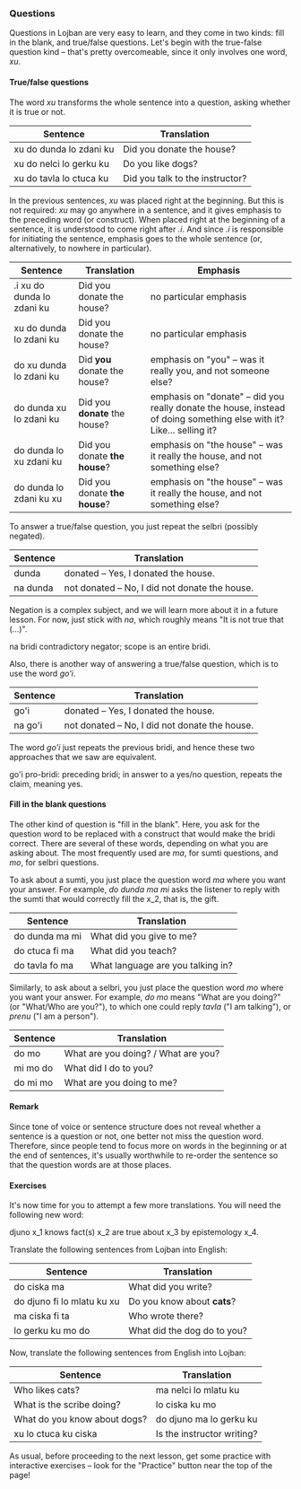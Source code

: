 ### Questions

Questions in Lojban are very easy to learn, and they come in two kinds: fill in the blank, and true/false questions.
Let's begin with the true-false question kind &ndash; that's pretty overcomeable, since it only involves one word, _xu_.

#### True/false questions
The word _xu_ transforms the whole sentence into a question, asking whether it is true or not.

|Sentence|Translation|
|--------|------|
|xu do dunda lo zdani ku|Did you donate the house?|
|xu do nelci lo gerku ku|Do you like dogs?|
|xu do tavla lo ctuca ku|Did you talk to the instructor?|

In the previous sentences, _xu_ was placed right at the beginning.
But this is not required: _xu_ may go anywhere in a sentence, and it gives emphasis to the preceding word (or construct).
When placed right at the beginning of a sentence, it is understood to come right after _.i_.
And since _.i_ is responsible for initiating the sentence, emphasis goes to the whole sentence (or, alternatively, to nowhere in particular).

|Sentence|Translation|Emphasis|
|--------|------|------|
|.i xu do dunda lo zdani ku|Did you donate the house?|no particular emphasis|
|xu do dunda lo zdani ku|Did you donate the house?|no particular emphasis|
|do xu dunda lo zdani ku|Did **you** donate the house?|emphasis on "you" &ndash; was it really you, and not someone else?|
|do dunda xu lo zdani ku|Did you **donate** the house?|emphasis on "donate" &ndash; did you really donate the house, instead of doing something else with it? Like... selling it?|
|do dunda lo xu zdani ku|Did you donate **the house**?|emphasis on "the house" &ndash; was it really the house, and not something else?|
|do dunda lo zdani ku xu|Did you donate **the house**?|emphasis on "the house" &ndash; was it really the house, and not something else?|

To answer a true/false question, you just repeat the selbri (possibly negated).

|Sentence|Translation|
|--------|------|
|dunda|donated &ndash; Yes, I donated the house.|
|na dunda|not donated &ndash; No, I did not donate the house.|

Negation is a complex subject, and we will learn more about it in a future lesson.
For now, just stick with _na_, which roughly means "It is not true that (...)".

<span class="definition-head">na</span> bridi contradictory negator; scope is an entire bridi.

Also, there is another way of answering a true/false question, which is to use the word _go'i_.

|Sentence|Translation|
|--------|------|
|go'i|donated &ndash; Yes, I donated the house.|
|na go'i|not donated &ndash; No, I did not donate the house.|

The word _go'i_ just repeats the previous bridi, and hence these two approaches that we saw are equivalent.

<span class="definition-head">go'i</span> pro-bridi: preceding bridi; in answer to a yes/no question, repeats the claim, meaning yes.

#### Fill in the blank questions

The other kind of question is "fill in the blank".
Here, you ask for the question word to be replaced with a construct that would make the bridi correct.
There are several of these words, depending on what you are asking about.
The most frequently used are _ma_, for sumti questions, and _mo_, for selbri questions.

To ask about a sumti, you just place the question word _ma_ where you want your answer.
For example, _do dunda ma mi_ asks the listener to reply with the sumti that would correctly fill the x_2, that is, the gift.

|Sentence|Translation|
|--------|------|
|do dunda ma mi|What did you give to me?|
|do ctuca fi ma|What did you teach?|
|do tavla fo ma|What language are you talking in?|

Similarly, to ask about a selbri, you just place the question word _mo_ where you want your answer.
For example, _do mo_ means "What are you doing?" (or "What/Who are you?"), to which one could reply _tavla_ ("I am talking"), or _prenu_ ("I am a person").

|Sentence|Translation|
|--------|------|
|do mo|What are you doing? / What are you?|
|mi mo do|What did I do to you?|
|do mi mo|What are you doing to me?|


#### Remark

Since tone of voice or sentence structure does not reveal whether a sentence is a question or not, one better not miss the question word.
Therefore, since people tend to focus more on words in the beginning or at the end of sentences, it's usually worthwhile to re-order the sentence so that the question words are at those places.

<!--
If that is not feasable, pau is an attitudinal marking that the sentence is a question. Contrary, pau nai explicitly marks any question as being rhetorical.
While we are on the topic of questions, it's also appropriate to mention the word kau, which is a marker for indirect question. What's an indirect question, then? Well, take a look at the sentence: mi djuno lo du'u ma kau zdani do - I know what is your home.
-->

#### Exercises

It's now time for you to attempt a few more translations.
You will need the following new word:

<span class="definition-head">djuno</span> x_1 knows fact(s) x_2 are true about x_3 by epistemology x_4.

Translate the following sentences from Lojban into English:

|Sentence|Translation|
|--------|-----------|
|do ciska ma|<span class="spoiler-answer">What did you write?</span>|
|do djuno fi lo mlatu ku xu|<span class="spoiler-answer">Do you know about **cats**?</span>|
|ma ciska fi ta|<span class="spoiler-answer">Who wrote there?</span>|
|lo gerku ku mo do|<span class="spoiler-answer">What did the dog do to you?</span>|

Now, translate the following sentences from English into Lojban:

|Sentence|Translation|
|--------|-----------|
|Who likes cats?|<span class="spoiler-answer">ma nelci lo mlatu ku</span>|
|What is the scribe doing?|<span class="spoiler-answer">lo ciska ku mo</span>|
|What do you know about dogs?|<span class="spoiler-answer">do djuno ma lo gerku ku</span>|
|xu lo ctuca ku ciska|<span class="spoiler-answer">Is the instructor writing?</span>|

As usual, before proceeding to the next lesson, get some practice with interactive exercises &ndash; look for the "Practice" button near the top of the page!
